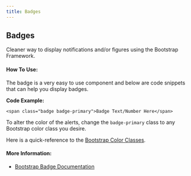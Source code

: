 ```yaml
---
title: Badges
---
```

## Badges

Cleaner way to display notifications and/or figures using the Bootstrap Framework.

#### How To Use:
The badge is a very easy to use component and below are code snippets that can help you display badges.

**Code Example:**

`<span class="badge badge-primary">Badge Text/Number Here</span>` 

To alter the color of the alerts, change the `badge-primary` class to any Bootstrap color class you desire. 

Here is a quick-reference to the [Bootstrap Color Classes](https://getbootstrap.com/docs/4.1/utilities/colors/).

#### More Information: 
* [Bootstrap Badge Documentation](https://getbootstrap.com/docs/4.1/components/badge/)